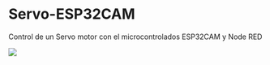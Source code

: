 # Servo-ESP32CAM
Control de un Servo motor con el microcontrolados ESP32CAM y Node RED

![](https://uelectronics.com/wp-content/uploads/2017/06/AR0071-Servomotor-SG90-RC-9g-PINOUT-V8.jpg)

